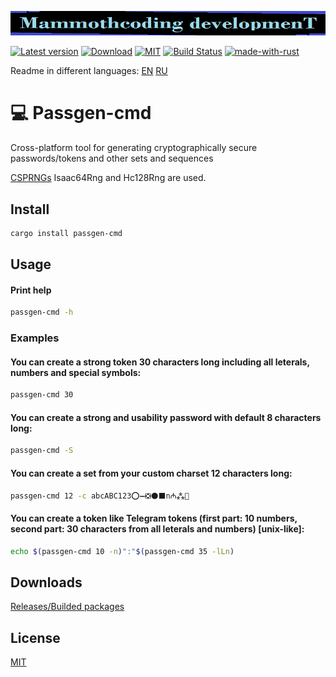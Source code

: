 ![alt text](./McDev_thin_900x70.png "McDev_thin_900x70.png")

[![Latest version](https://img.shields.io/crates/v/passgen-cmd.svg)](https://crates.io/crates/passgen-cmd)
[![Download](https://img.shields.io/crates/d/passgen-cmd.svg)](https://crates.io/crates/passgen-cmd)
[![MIT](https://img.shields.io/badge/license-MIT-blue.svg)](https://choosealicense.com/licenses/mit/)
[![Build Status](https://github.com/mammothcoding/passgen-cmd/actions/workflows/rust.yml/badge.svg?event=push)](https://github.com/mammothcoding/passgen-cmd/actions/workflows/rust.yml)
[![made-with-rust](https://img.shields.io/badge/Made%20with-Rust-1f425f.svg)](https://www.rust-lang.org/)

Readme in different languages:
[EN](https://github.com/mammothcoding/passgen-cmd/blob/master/README.md)
[RU](https://github.com/mammothcoding/passgen-cmd/blob/master/README.ru.md)

# 💻 Passgen-cmd

Cross-platform tool for generating cryptographically secure passwords/tokens and other sets and sequences

[CSPRNGs](https://rust-random.github.io/book/guide-rngs.html#cryptographically-secure-pseudo-random-number-generators-csprngs) Isaac64Rng and Hc128Rng are used.

## Install
```bash
cargo install passgen-cmd
```

## Usage

#### Print help
```bash
passgen-cmd -h
```
### Examples
#### You can create a strong token 30 characters long including all leterals, numbers and special symbols:
```bash
passgen-cmd 30
```
#### You can create a strong and usability password with default 8 characters long:
```bash
passgen-cmd -S
```
#### You can create a set from your custom charset 12 characters long:
```bash
passgen-cmd 12 -c abcABC123⭕➖❎⚫⬛n₼⁂🙂
```
#### You can create a token like Telegram tokens (first part: 10 numbers, second part: 30 characters from all leterals and numbers) [unix-like]:
```bash
echo $(passgen-cmd 10 -n)":"$(passgen-cmd 35 -lLn)
```

## Downloads
[Releases/Builded packages](https://github.com/mammothcoding/passgen-cmd/releases/)

## License
[MIT](https://choosealicense.com/licenses/mit/)
